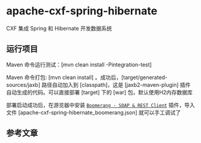 # apache-cxf-spring-hibernate

CXF 集成 Spring 和 Hibernate 开发数据系统

## 运行项目

Maven 命令运行测试：[mvn clean install -Pintegration-test]

Maven 命令打包: [mvn clean install] 。成功后，[target/generated-sources/jaxb] 路径自动加入到 [classpath]，这是 [jaxb2-maven-plugin] 插件自动生成的代码。可以直接部署 [target] 下的 [war] 包，默认使用H2内存数据库

部署启动成功后，在游览器中安装 [`Boomerang - SOAP & REST Client`](https://microsoftedge.microsoft.com/addons/detail/boomerang-soap-rest-c/bhmdjpobkcdcompmlhiigoidknlgghfo?hl=zh-CN) 插件，导入文件 [apache-cxf-spring-hibernate_boomerang.json] 就可以手工调试了

## 参考文章


